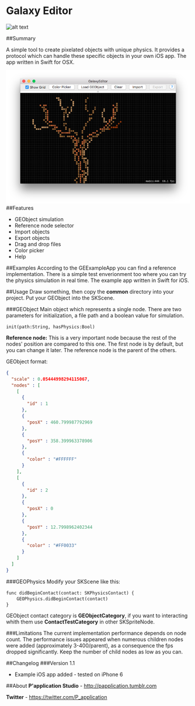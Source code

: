 # Galaxy Editor
![alt text](https://raw.githubusercontent.com/papplication/galaxy-editor/master/assets/example.gif "GE iOS simulation")

##Summary

A simple tool to create pixelated objects with unique physics. It provides a protocol which can handle these specific objects in your own iOS app. The app written in Swift for OSX.

![alt text](https://raw.githubusercontent.com/papplication/galaxy-editor/master/assets/GEimage.png "GE app image")
##Features

* GEObject simulation
* Reference node selector
* Import objects
* Export objects
* Drag and drop files
* Color picker
* Help

##Examples
According to the GEExampleApp you can find a reference implementation. There is a simple test enverionment too where you can try the physics simulation in real time. The example app written in Swift for iOS.

##Usage
Draw something, then copy the **common** directory into your project. Put your GEObject into the SKScene.

###GEObject
Main object which represents a single node. There are two parameters for initialization, a file path and a boolean value for simulation.
	
```
init(path:String, hasPhysics:Bool)
```

**Reference node:** This is a very important node because the rest of the nodes' position are compared to this one. The first node is by default, but you can change it later. The reference node is the parent of the others.

GEObject format:
```json
{
  "scale" : 0.05444998294115067,
  "nodes" : [
    [
      {
        "id" : 1
      },
      {
        "posX" : 460.799987792969
      },
      {
        "posY" : 358.399963378906
      },
      {
        "color" : "#FFFFFF"
      }
    ],
    [
      {
        "id" : 2
      },
      {
        "posX" : 0
      },
      {
        "posY" : 12.7998962402344
      },
      {
        "color" : "#FF0033"
      }
    ]
  ]
}
```

###GEOPhysics
Modify your SKScene like this:
	
```
func didBeginContact(contact: SKPhysicsContact) {
    GEOPhysics.didBeginContact(contact)
}
```
GEObject contact category is **GEObjectCategory**, if you want to interacting whith them use **ContactTestCategory** in other SKSpriteNode.

###Limitations
The current implementation performance depends on node count. The performance issues appeared when numerous children nodes were added (approximately 3-400/parent), as a consequence the fps dropped significantly. Keep the number of child nodes as low as you can.

##Changelog
###Version 1.1
* Example iOS app added - tested on iPhone 6

##About
**P'application Studio** 	- http://papplication.tumblr.com

**Twitter**					- https://twitter.com/P_application